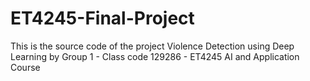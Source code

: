 # ET4245-Final-Project
This is the source code of the project Violence Detection using Deep Learning by Group 1 - Class code 129286 - ET4245 AI and Application Course
